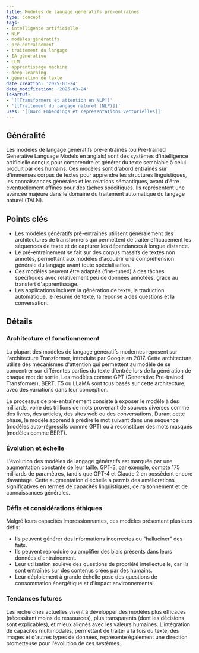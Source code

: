 ```yaml
---
title: Modèles de langage génératifs pré-entraînés
type: concept
tags:
- intelligence artificielle
- NLP
- modèles génératifs
- pré-entraînement
- traitement du langage
- IA générative
- LLM
- apprentissage machine
- deep learning
- génération de texte
date_creation: '2025-03-24'
date_modification: '2025-03-24'
isPartOf:
- '[[Transformers et attention en NLP]]'
- '[[Traitement du langage naturel (NLP)]]'
uses: '[[Word Embeddings et représentations vectorielles]]'
---
```

## Généralité

Les modèles de langage génératifs pré-entraînés (ou Pre-trained Generative Language Models en anglais) sont des systèmes d'intelligence artificielle conçus pour comprendre et générer du texte semblable à celui produit par des humains. Ces modèles sont d'abord entraînés sur d'immenses corpus de textes pour apprendre les structures linguistiques, les connaissances générales et les relations sémantiques, avant d'être éventuellement affinés pour des tâches spécifiques. Ils représentent une avancée majeure dans le domaine du traitement automatique du langage naturel (TALN).

## Points clés

- Les modèles génératifs pré-entraînés utilisent généralement des architectures de transformers qui permettent de traiter efficacement les séquences de texte et de capturer les dépendances à longue distance.
- Le pré-entraînement se fait sur des corpus massifs de textes non annotés, permettant aux modèles d'acquérir une compréhension générale du langage avant toute spécialisation.
- Ces modèles peuvent être adaptés (fine-tuned) à des tâches spécifiques avec relativement peu de données annotées, grâce au transfert d'apprentissage.
- Les applications incluent la génération de texte, la traduction automatique, le résumé de texte, la réponse à des questions et la conversation.

## Détails

### Architecture et fonctionnement

La plupart des modèles de langage génératifs modernes reposent sur l'architecture Transformer, introduite par Google en 2017. Cette architecture utilise des mécanismes d'attention qui permettent au modèle de se concentrer sur différentes parties du texte d'entrée lors de la génération de chaque mot de sortie. Les modèles comme GPT (Generative Pre-trained Transformer), BERT, T5 ou LLaMA sont tous basés sur cette architecture, avec des variations dans leur conception.

Le processus de pré-entraînement consiste à exposer le modèle à des milliards, voire des trillions de mots provenant de sources diverses comme des livres, des articles, des sites web ou des conversations. Durant cette phase, le modèle apprend à prédire le mot suivant dans une séquence (modèles auto-régressifs comme GPT) ou à reconstituer des mots masqués (modèles comme BERT).

### Évolution et échelle

L'évolution des modèles de langage génératifs est marquée par une augmentation constante de leur taille. GPT-3, par exemple, compte 175 milliards de paramètres, tandis que GPT-4 et Claude 2 en possèdent encore davantage. Cette augmentation d'échelle a permis des améliorations significatives en termes de capacités linguistiques, de raisonnement et de connaissances générales.

### Défis et considérations éthiques

Malgré leurs capacités impressionnantes, ces modèles présentent plusieurs défis:

- Ils peuvent générer des informations incorrectes ou "halluciner" des faits.
- Ils peuvent reproduire ou amplifier des biais présents dans leurs données d'entraînement.
- Leur utilisation soulève des questions de propriété intellectuelle, car ils sont entraînés sur des contenus créés par des humains.
- Leur déploiement à grande échelle pose des questions de consommation énergétique et d'impact environnemental.

### Tendances futures

Les recherches actuelles visent à développer des modèles plus efficaces (nécessitant moins de ressources), plus transparents (dont les décisions sont explicables), et mieux alignés avec les valeurs humaines. L'intégration de capacités multimodales, permettant de traiter à la fois du texte, des images et d'autres types de données, représente également une direction prometteuse pour l'évolution de ces systèmes.